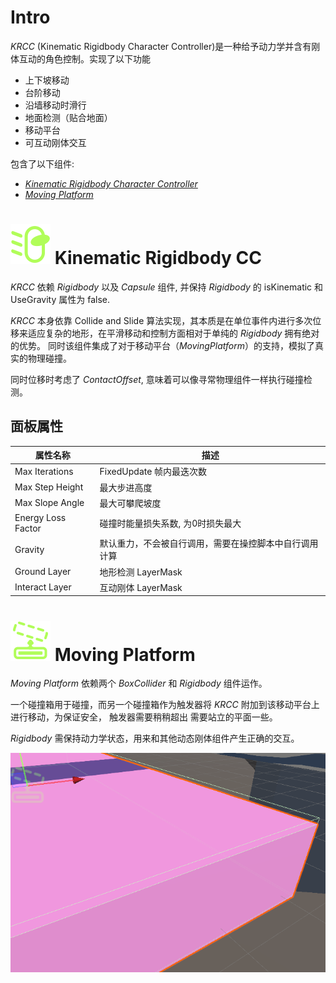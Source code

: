 # Intro
_KRCC_ (Kinematic Rigidbody Character Controller)是一种给予动力学并含有刚体互动的角色控制。实现了以下功能

- 上下坡移动
- 台阶移动
- 沿墙移动时滑行
- 地面检测（贴合地面）
- 移动平台
- 可互动刚体交互

包含了以下组件:

-  [_Kinematic Rigidbody Character Controller_](#krcc)
-  [_Moving Platform_](#mv)

# ![avatar](../resources/KRCC/Icon_krcc.png) <span id = "krcc"> Kinematic Rigidbody CC</span>
_KRCC_ 依赖 _Rigidbody_ 以及 _Capsule_ 组件, 并保持 _Rigidbody_ 的 isKinematic 和 UseGravity 属性为 false.

_KRCC_ 本身依靠 Collide and Slide 算法实现，其本质是在单位事件内进行多次位移来适应复杂的地形，在平滑移动和控制方面相对于单纯的 _Rigidbody_ 拥有绝对的优势。
同时该组件集成了对于移动平台（_MovingPlatform_）的支持，模拟了真实的物理碰撞。

同时位移时考虑了 _ContactOffset_, 意味着可以像寻常物理组件一样执行碰撞检测。
## 面板属性
| 属性名称               | 描述                          |
|--------------------|-----------------------------|
| Max Iterations     | FixedUpdate 帧内最迭次数          |
| Max Step Height    | 最大步进高度                      |
| Max Slope Angle    | 最大可攀爬坡度                     |
| Energy Loss Factor | 碰撞时能量损失系数, 为0时损失最大          |
| Gravity            | 默认重力，不会被自行调用，需要在操控脚本中自行调用计算 |
| Ground Layer       | 地形检测 LayerMask              |
| Interact Layer     | 互动刚体 LayerMask              |


# ![avatar](../resources/KRCC/Icon_MovingPlatform.png) <span id = "mv"> Moving Platform </span>
_Moving Platform_ 依赖两个 _BoxCollider_ 和 _Rigidbody_ 组件运作。

一个碰撞箱用于碰撞，而另一个碰撞箱作为触发器将 _KRCC_ 附加到该移动平台上进行移动，为保证安全， 触发器需要稍稍超出
需要站立的平面一些。

_Rigidbody_ 需保持动力学状态，用来和其他动态刚体组件产生正确的交互。

![avatar](../resources/KRCC/mv_demo.png)